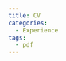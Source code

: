 ```yaml
---
title: CV
categories:
  - Experience
tags: 
  - pdf
---
```

<div id="adobe-dc-view" style="width: 800px;"></div>
<script src="https://documentcloud.adobe.com/view-sdk/main.js"></script>
<script type="text/javascript">
	document.addEventListener("adobe_dc_view_sdk.ready", function(){ 
		var adobeDCView = new AdobeDC.View({clientId: "7df6c9a530254e6cb5b21ff190677e09", divId: "adobe-dc-view"});
		adobeDCView.previewFile({
			content:{location: {url: "https://njmennona.github.io/assets/images/NMennona_CV2022.pdf"}},
			metaData:{fileName: "CV_UMDCP.pdf"}
		}, {embedMode: "IN_LINE"});
	});
</script>
